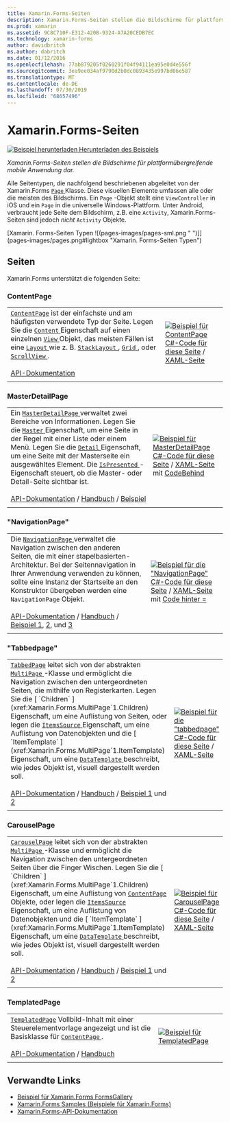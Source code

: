 ```yaml
---
title: Xamarin.Forms-Seiten
description: Xamarin.Forms-Seiten stellen die Bildschirme für plattformübergreifende mobile Anwendung dar. Dieser Artikel listet die Seiten, die in Xamarin.Forms enthalten sind.
ms.prod: xamarin
ms.assetid: 9C8C710F-E312-420B-9324-A7A20CEDB7EC
ms.technology: xamarin-forms
author: davidbritch
ms.author: dabritch
ms.date: 01/12/2016
ms.openlocfilehash: 77ab879205f0260291f04f94111ea95e0d4e556f
ms.sourcegitcommit: 3ea9ee034af9790d2b0dc0893435e997bd06e587
ms.translationtype: MT
ms.contentlocale: de-DE
ms.lasthandoff: 07/30/2019
ms.locfileid: "68657496"
---
```

# <a name="xamarinforms-pages"></a>Xamarin.Forms-Seiten

[![Beispiel herunterladen](~/media/shared/download.png) Herunterladen des Beispiels](https://docs.microsoft.com/en-us/samples/xamarin/xamarin-forms-samples/formsgallery/)

_Xamarin.Forms-Seiten stellen die Bildschirme für plattformübergreifende mobile Anwendung dar._

Alle Seitentypen, die nachfolgend beschriebenen abgeleitet von der Xamarin.Forms [ `Page` ](xref:Xamarin.Forms.Page) Klasse. Diese visuellen Elemente umfassen alle oder die meisten des Bildschirms. Ein `Page` -Objekt stellt eine `ViewController` in iOS und ein `Page` in die universelle Windows-Plattform. Unter Android, verbraucht jede Seite dem Bildschirm, z.B. eine `Activity`, Xamarin.Forms-Seiten sind jedoch *nicht* `Activity` Objekte.

[Xamarin. Forms-Seiten Typen ![(pages-images/pages-sml.png " ")]] (pages-images/pages.png#lightbox "Xamarin. Forms-Seiten Typen")

## <a name="pages"></a>Seiten

Xamarin.Forms unterstützt die folgenden Seite:

<a name="contentPage" />

### <a name="contentpage"></a>ContentPage

|     |     |
| --- | --- |
| [`ContentPage`](xref:Xamarin.Forms.ContentPage) ist der einfachste und am häufigsten verwendete Typ der Seite. Legen Sie die [ `Content` ](xref:Xamarin.Forms.ContentPage.Content) Eigenschaft auf einen einzelnen [ `View` ](views.md) Objekt, das meisten Fällen ist eine [ `Layout` ](layouts.md) wie z. B. [ `StackLayout` ](layouts.md#stackLayout), [ `Grid` ](layouts.md#grid), oder [ `ScrollView` ](layouts.md#scrollView).<br /><br />[API-Dokumentation](xref:Xamarin.Forms.ContentPage) | [![Beispiel für ContentPage](pages-images/ContentPage.png "ContentPage Beispiel")](pages-images/ContentPage-Large.png#lightbox "ContentPage-Beispiel")<br />[C#-Code für diese Seite](https://github.com/xamarin/xamarin-forms-samples/blob/master/FormsGallery/FormsGallery/FormsGallery/CodeExamples/ContentPageDemoPage.cs) / [XAML-Seite](https://github.com/xamarin/xamarin-forms-samples/blob/master/FormsGallery/FormsGallery/FormsGallery/XamlExamples/ContentPageDemoPage.xaml) |
|     |     |

### <a name="masterdetailpage"></a>MasterDetailPage

|     |     |
| --- | --- |
| Ein [ `MasterDetailPage` ](xref:Xamarin.Forms.MasterDetailPage) verwaltet zwei Bereiche von Informationen. Legen Sie die [ `Master` ](xref:Xamarin.Forms.MasterDetailPage.Master) Eigenschaft, um eine Seite in der Regel mit einer Liste oder einem Menü. Legen Sie die [ `Detail` ](xref:Xamarin.Forms.MasterDetailPage.Detail) Eigenschaft, um eine Seite mit der Masterseite ein ausgewähltes Element. Die [ `IsPresented` ](xref:Xamarin.Forms.MasterDetailPage.IsPresented) -Eigenschaft steuert, ob die Master- oder Detail-Seite sichtbar ist.<br /><br />[API-Dokumentation](xref:Xamarin.Forms.MasterDetailPage) / [Handbuch](~/xamarin-forms/app-fundamentals/navigation/master-detail-page.md) / [Beispiel](https://docs.microsoft.com/samples/xamarin/xamarin-forms-samples/navigation-masterdetailpage) | [![Beispiel für MasterDetailPage](pages-images/MasterDetailPage.png "MasterDetailPage Beispiel")](pages-images/MasterDetailPage-Large.png#lightbox "MasterDetailPage-Beispiel")<br />[C#-Code für diese Seite](https://github.com/xamarin/xamarin-forms-samples/blob/master/FormsGallery/FormsGallery/FormsGallery/CodeExamples/MasterDetailPageDemoPage.cs) / [XAML-Seite](https://github.com/xamarin/xamarin-forms-samples/blob/master/FormsGallery/FormsGallery/FormsGallery/XamlExamples/MasterDetailPageDemoPage.xaml) mit [CodeBehind](https://github.com/xamarin/xamarin-forms-samples/blob/master/FormsGallery/FormsGallery/FormsGallery/XamlExamples/MasterDetailPageDemoPage.xaml.cs) |
|     |     |

### <a name="navigationpage"></a>"NavigationPage"

|     |     |
| --- | --- |
| Die [ `NavigationPage` ](xref:Xamarin.Forms.NavigationPage) verwaltet die Navigation zwischen den anderen Seiten, die mit einer stapelbasierten-Architektur. Bei der Seitennavigation in Ihrer Anwendung verwenden zu können, sollte eine Instanz der Startseite an den Konstruktor übergeben werden eine `NavigationPage` Objekt.<br /><br />[API-Dokumentation](xref:Xamarin.Forms.NavigationPage) / [Handbuch](~/xamarin-forms/app-fundamentals/navigation/hierarchical.md) / [Beispiel 1](https://docs.microsoft.com/samples/xamarin/xamarin-forms-samples/navigation-hierarchical), [2](https://docs.microsoft.com/samples/xamarin/xamarin-forms-samples/navigation-passingdata), und [3](https://docs.microsoft.com/samples/xamarin/xamarin-forms-samples/navigation-loginflow)  | [![Beispiel für die "NavigationPage"](pages-images/NavigationPage.png "\"NavigationPage\" Beispiel")](pages-images/NavigationPage-Large.png#lightbox "\"NavigationPage\"-Beispiel")<br />[C#-Code für diese Seite](https://github.com/xamarin/xamarin-forms-samples/blob/master/FormsGallery/FormsGallery/FormsGallery/CodeExamples/NavigationPageDemoPage.cs) / [XAML-Seite](https://github.com/xamarin/xamarin-forms-samples/blob/master/FormsGallery/FormsGallery/FormsGallery/XamlExamples/NavigationPageDemoPage.xaml) mit [Code hinter =](https://github.com/xamarin/xamarin-forms-samples/blob/master/FormsGallery/FormsGallery/FormsGallery/XamlExamples/NavigationPageDemoPage.xaml.cs) |
|     |     |

### <a name="tabbedpage"></a>"Tabbedpage"

|     |     |
| --- | --- |
| [`TabbedPage`](xref:Xamarin.Forms.TabbedPage) leitet sich von der abstrakten [ `MultiPage` ](xref:Xamarin.Forms.MultiPage`1) -Klasse und ermöglicht die Navigation zwischen den untergeordneten Seiten, die mithilfe von Registerkarten. Legen Sie die [ `Children` ](xref:Xamarin.Forms.MultiPage`1.Children) Eigenschaft, um eine Auflistung von Seiten, oder legen die [ `ItemsSource` ](xref:Xamarin.Forms.MultiPage`1.ItemsSource) Eigenschaft, um eine Auflistung von Datenobjekten und die [ `ItemTemplate` ](xref:Xamarin.Forms.MultiPage`1.ItemTemplate) Eigenschaft, um eine [ `DataTemplate` ](xref:Xamarin.Forms.DataTemplate) beschreibt, wie jedes Objekt ist, visuell dargestellt werden soll.<br /><br />[API-Dokumentation](xref:Xamarin.Forms.TabbedPage) / [Handbuch](~/xamarin-forms/app-fundamentals/navigation/tabbed-page.md) / [Beispiel 1](https://docs.microsoft.com/samples/xamarin/xamarin-forms-samples/navigation-tabbedpage) und [2](https://docs.microsoft.com/samples/xamarin/xamarin-forms-samples/navigation-tabbedpagewithnavigationpage) | [![Beispiel für die "tabbedpage"](pages-images/TabbedPage.png "\"tabbedpage\" Beispiel")](pages-images/TabbedPage-Large.png#lightbox "\"tabbedpage\"-Beispiel")<br />[C#-Code für diese Seite](https://github.com/xamarin/xamarin-forms-samples/blob/master/FormsGallery/FormsGallery/FormsGallery/CodeExamples/TabbedPageDemoPage.cs) / [XAML-Seite](https://github.com/xamarin/xamarin-forms-samples/blob/master/FormsGallery/FormsGallery/FormsGallery/XamlExamples/TabbedPageDemoPage.xaml) |
|     |     |

### <a name="carouselpage"></a>CarouselPage

|     |     |
| --- | --- |
| [`CarouselPage`](xref:Xamarin.Forms.CarouselPage) leitet sich von der abstrakten [ `MultiPage` ](xref:Xamarin.Forms.MultiPage`1) -Klasse und ermöglicht die Navigation zwischen den untergeordneten Seiten über die Finger Wischen. Legen Sie die [ `Children` ](xref:Xamarin.Forms.MultiPage`1.Children) Eigenschaft, um eine Auflistung von [ `ContentPage` ](#contentPage) Objekte, oder legen die [ `ItemsSource` ](xref:Xamarin.Forms.MultiPage`1.ItemsSource) Eigenschaft, um eine Auflistung von Datenobjekten und die [ `ItemTemplate` ](xref:Xamarin.Forms.MultiPage`1.ItemTemplate) Eigenschaft, um eine [ `DataTemplate` ](xref:Xamarin.Forms.DataTemplate) beschreibt, wie jedes Objekt ist, visuell dargestellt werden soll.<br /><br />[API-Dokumentation](xref:Xamarin.Forms.CarouselPage) / [Handbuch](~/xamarin-forms/app-fundamentals/navigation/carousel-page.md) / [Beispiel 1](https://docs.microsoft.com/samples/xamarin/xamarin-forms-samples/navigation-carouselpage) und [2](https://docs.microsoft.com/samples/xamarin/xamarin-forms-samples/navigation-carouselpagetemplate) | [![Beispiel für CarouselPage](pages-images/CarouselPage.png "CarouselPage Beispiel")](pages-images/CarouselPage-Large.png#lightbox "CarouselPage-Beispiel")<br />[C#-Code für diese Seite](https://github.com/xamarin/xamarin-forms-samples/blob/master/FormsGallery/FormsGallery/FormsGallery/CodeExamples/CarouselPageDemoPage.cs) / [XAML-Seite](https://github.com/xamarin/xamarin-forms-samples/blob/master/FormsGallery/FormsGallery/FormsGallery/XamlExamples/CarouselPageDemoPage.xaml) |
|     |     |

### <a name="templatedpage"></a>TemplatedPage

|     |     |
| --- | --- |
| [`TemplatedPage`](xref:Xamarin.Forms.TemplatedPage) Vollbild-Inhalt mit einer Steuerelementvorlage angezeigt und ist die Basisklasse für [ `ContentPage` ](#contentPage).<br /><br />[API-Dokumentation](xref:Xamarin.Forms.TemplatedPage) / [Handbuch](~/xamarin-forms/app-fundamentals/templates/control-templates/index.md) | [![Beispiel für TemplatedPage](pages-images/TemplatedPage.png "TemplatedPage Beispiel")](pages-images/TemplatedPage.png "TemplatedPage-Beispiel") |
|     |     |

## <a name="related-links"></a>Verwandte Links

- [Beispiel für Xamarin.Forms FormsGallery](https://docs.microsoft.com/samples/xamarin/xamarin-forms-samples/formsgallery)
- [Xamarin.Forms Samples (Beispiele für Xamarin.Forms)](https://docs.microsoft.com/samples/browse/?products=xamarin&term=Xamarin.Forms)
- [Xamarin.Forms-API-Dokumentation](https://docs.microsoft.com/dotnet/api/xamarin.forms?view=xamarin-forms)
